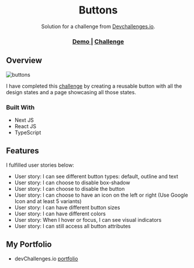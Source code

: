 <h1 align="center">Buttons</h1>

<div align="center">
   Solution for a challenge from  <a href="http://devchallenges.io" target="_blank">Devchallenges.io</a>.
</div>

<div align="center">
  <h3>
    <a href="https://buttons-eta.vercel.app/">
      Demo
    </a>
    <span> | </span>
    <a href="http://devchallenges.io](https://devchallenges.io/challenges/ohgVTyJCbm5OZyTB2gNY" target="_blank">
      Challenge
    </a>
  </h3>
</div>


<!-- OVERVIEW -->

## Overview

![buttons](https://github.com/altunf/buttons/assets/116505991/5bc6d146-9a43-4cb1-b810-587eb5f96e35)


I have completed this <a href="http://devchallenges.io](https://devchallenges.io/challenges/ohgVTyJCbm5OZyTB2gNY" target="_blank">challenge</a> by creating a reusable button with all the design states and a page showcasing all those states. 

### Built With

- Next JS
- React JS
- TypeScript

## Features

I fulfilled user stories below:

- User story: I can see different button types: default, outline and text
- User story: I can choose to disable box-shadow
- User story: I can choose to disable the button
- User story: I can choose to have an icon on the left or right (Use Google Icon and at least 5 variants)
- User story: I can have different button sizes
- User story: I can have different colors
- User story: When I hover or focus, I can see visual indicators
- User story: I can still access all button attributes

## My Portfolio

- devChallenges.io [portfolio](https://devchallenges.io/portfolio/altunf)

